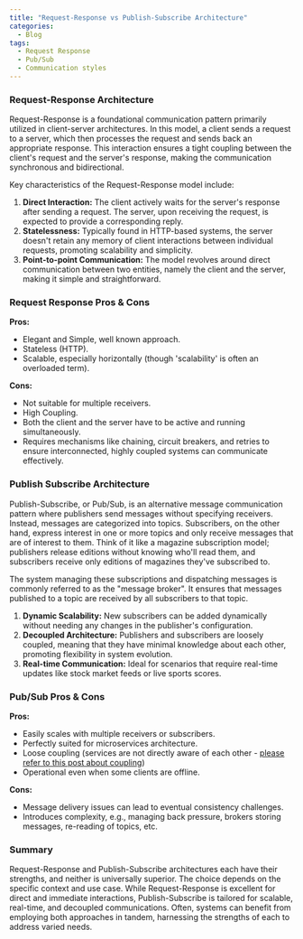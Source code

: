 ```yaml
---
title: "Request-Response vs Publish-Subscribe Architecture"
categories:
  - Blog
tags:
  - Request Response
  - Pub/Sub
  - Communication styles
---
```


### Request-Response Architecture
Request-Response is a foundational communication pattern primarily utilized in client-server architectures. In this model, a client sends a request to a server, which then processes the request and sends back an appropriate response. This interaction ensures a tight coupling between the client's request and the server's response, making the communication synchronous and bidirectional.

Key characteristics of the Request-Response model include:

1. **Direct Interaction:** The client actively waits for the server's response after sending a request. The server, upon receiving the request, is expected to provide a corresponding reply.
2. **Statelessness:** Typically found in HTTP-based systems, the server doesn't retain any memory of client interactions between individual requests, promoting scalability and simplicity.
3. **Point-to-point Communication:** The model revolves around direct communication between two entities, namely the client and the server, making it simple and straightforward.

### Request Response Pros & Cons

**Pros:**

* Elegant and Simple, well known approach.
* Stateless (HTTP).
* Scalable, especially horizontally (though 'scalability' is often an overloaded term).

**Cons:**

* Not suitable for multiple receivers.
* High Coupling.
* Both the client and the server have to be active and running simultaneously.
* Requires mechanisms like chaining, circuit breakers, and retries to ensure interconnected, highly coupled systems can communicate effectively.


### Publish Subscribe Architecture

Publish-Subscribe, or Pub/Sub, is an alternative message communication pattern where publishers send messages without specifying receivers. Instead, messages are categorized into topics. Subscribers, on the other hand, express interest in one or more topics and only receive messages that are of interest to them. Think of it like a magazine subscription model; publishers release editions without knowing who'll read them, and subscribers receive only editions of magazines they've subscribed to.

The system managing these subscriptions and dispatching messages is commonly referred to as the "message broker". It ensures that messages published to a topic are received by all subscribers to that topic.

1. **Dynamic Scalability:** New subscribers can be added dynamically without needing any changes in the publisher's configuration.
2. **Decoupled Architecture:** Publishers and subscribers are loosely coupled, meaning that they have minimal knowledge about each other, promoting flexibility in system evolution.
3. **Real-time Communication:** Ideal for scenarios that require real-time updates like stock market feeds or live sports scores.


### Pub/Sub Pros & Cons

**Pros:**

* Easily scales with multiple receivers or subscribers.
* Perfectly suited for microservices architecture.
* Loose coupling (services are not directly aware of each other - [please refer to this post about coupling](https://matthewonsoftware.com/blog/what-is-coupling/))
* Operational even when some clients are offline.

**Cons:**

* Message delivery issues can lead to eventual consistency challenges.
* Introduces complexity, e.g., managing back pressure, brokers storing messages, re-reading of topics, etc.


### Summary

Request-Response and Publish-Subscribe architectures each have their strengths, and neither is universally superior. The choice depends on the specific context and use case. While Request-Response is excellent for direct and immediate interactions, Publish-Subscribe is tailored for scalable, real-time, and decoupled communications. Often, systems can benefit from employing both approaches in tandem, harnessing the strengths of each to address varied needs. 

